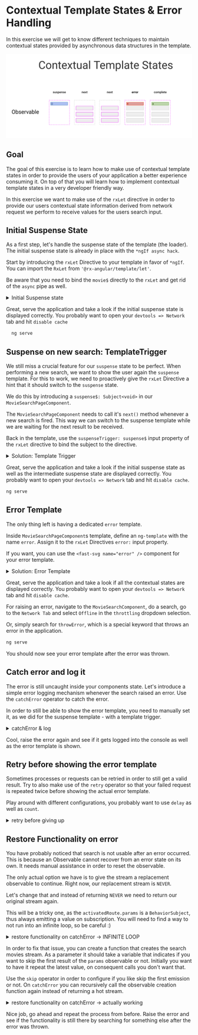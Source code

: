 # Contextual Template States & Error Handling

In this exercise we will get to know different techniques to maintain contextual states provided by asynchronous data
structures in the template.

![img.png](../images/contextual-template-states.png)

## Goal

The goal of this exercise is to learn how to make use of contextual template states in order to provide the users of your
application a better experience consuming it. On top of that you will learn how to implement contextual template states
in a very developer friendly way.

In this exercise we want to make use of the `rxLet` directive in order to provide our users contextual state information
derived from network request we perform to receive values for the users search input.

## Initial Suspense State

As a first step, let's handle the suspense state of the template (the loader).
The initial suspense state is already in place with the `*ngIf async hack`.

Start by introducing the `rxLet` Directive to your template in favor of `*ngIf`.   
You can import the `RxLet` from `'@rx-angular/template/let'`.

Be aware that you need to bind the `movie$` directly to the `rxLet` and get rid of the `async` pipe as well.

<details>
  <summary>Initial Suspense state</summary>

```html
<!--movie-search-page.component.html-->

<ng-container *rxLet="movies$; let movies; suspense: suspense">

  <!-- the template-->

</ng-container>

<ng-template #suspense>
  <div class="loader"></div>
</ng-template>


```

</details>

Great, serve the application and take a look if the initial suspense state is displayed correctly.
You probably want to open your `devtools => Network` tab and hit `disable cache`

```bash
  ng serve
```

## Suspense on new search: TemplateTrigger

We still miss a crucial feature for our `suspense` state to be perfect. When performing a new search, we want to show
the user again the `suspense` template.
For this to work, we need to proactively give the `rxLet` Directive a hint that it should switch to the `suspense`
state.

We do this by introducing a `suspense$: Subject<void>` in our `MovieSearchPageComponent`.

The `MovieSearchPageComponent` needs to call it's `next()` method whenever a new search is fired. This way we can switch to
the suspense template while we are waiting for the next result to be received.

Back in the template, use the `suspenseTrigger: suspense$` input property of the `rxLet` directive to bind the subject to
the directive.

<details>
  <summary>Solution: Template Trigger</summary>

```ts

readonly
suspense$ = new Subject<void>();

movies$ = this.activatedRoute.params.pipe(
  switchMap((params) => {
    // call the suspenseTrigger when getting new route params
    this.suspense$.next();
    return this.movieService.searchMovies(params.query);
  })
);

```

```html
<!--movie-search-page.component.html-->

<ng-container *rxLet="movies$; let movies; suspense: suspense; suspenseTrigger: suspense$">

</ng-container>
```

</details>

Great, serve the application and take a look if the initial suspense state as well as the intermediate suspense state are
displayed correctly. You probably want to open your `devtools => Network` tab and hit `disable cache`.

```bash
ng serve
```

## Error Template

The only thing left is having a dedicated `error` template.

Inside `MovieSearchPageComponent`s template, define an `ng-template` with the name `error`.
Assign it to the `rxLet` Directives `error:` input property.

If you want, you can use the `<fast-svg name="error" />` component for your error template.

<details>
  <summary>Solution: Error Template</summary>

```html
<!--movie-search-page.component.html-->

<ng-container *rxLet="movies$; let movies; error: error; suspense: suspense; suspenseTrigger: suspense$">

</ng-container>

<ng-template #error>
  <h2>An error occurred</h2>
  <div>
    <fast-svg name="error"/>
  </div>
</ng-template>
```

</details>

Great, serve the application and take a look if all the contextual states are
displayed correctly. You probably want to open your `devtools => Network` tab and hit `disable cache`.

For raising an error, navigate to the `MovieSearchComponent`, do a search, go to the `Network Tab` and select `Offline` in
the `throttling` dropdown selection.

Or, simply search for `throwError`, which is a special keyword that throws an error in the application.

```bash
ng serve
```

You should now see your error template after the error was thrown.

## Catch error and log it

The error is still uncaught inside your components state. Let's introduce a simple error logging mechanism whenever the
search raised an error. Use the `catchError` operator to catch the error.

In order to still be able to show the error template, you need to manually set it, as we did for the suspense template - with a template trigger.

<details>
  <summary>catchError & log</summary>

```ts

// movie-search-page.component.ts

readonly error$ = new Subject<void>();

movies$ = this.activatedRoute.params.pipe(
  switchMap((params) => {
    return this.movieService.searchMovies(params['query']);
  }),
  catchError(e => {
    this.error$.next();
    console.error('an error occurred when searching', e);
    return NEVER; // return NEVER, as we don't want to send data to the let directive
  })
);

```

Don't forget to bind the trigger in the template.

```html

<!-- movie-search-page.component.html -->

<ng-container *rxLet="movies$; let movies; suspense: loader; error: error; suspenseTrigger: suspense$; errorTrigger: error$">
</ng-container>


```

</details>

Cool, raise the error again and see if it gets logged into the console as well as the error template is shown.

## Retry before showing the error template

Sometimes processes or requests can be retried in order to still get a valid result.
Try to also make use of the `retry` operator so that your failed request is repeated twice before showing the actual error template.

Play around with different configurations, you probably want to use `delay` as well as `count`.

<details>
  <summary>retry before giving up</summary>

```ts

// movie-search-page.component.ts

import { retry } from 'rxjs';


movies$ = this.activatedRoute.params.pipe(
  switchMap((params) => {
    return this.movieService.searchMovies(params['query']);
  }),
  retry({ delay: 1000, count: 2 }),
  catchError(e => {
    this.error$.next();
    console.error('an error occurred when searching', e);
    return NEVER; // return NEVER, as we don't want to send data to the let directive
  })
);

```
</details>

## Restore Functionality on error

You have probably noticed that search is not usable after an error occurred. This is because an Observable cannot recover from
an error state on its own. It needs manual assistance in order to reset the observable.

The only actual option we have is to give the stream a replacement observable to continue. Right now, our replacement stream is `NEVER`.

Let's change that and instead of returning `NEVER` we need to return our original stream again.

This will be a tricky one, as the `activatedRoute.params` is a `BehaviorSubject`, thus always emitting a value on subscription.
You will need to find a way to not run into an infinite loop, so be careful :)

<details>
  <summary>restore functionality on catchError -> INFINITE LOOP</summary>

> Be careful, you end up in an infinite loop with this

```ts

// movie-search-page.component.ts

movies$ = this.activatedRoute.params.pipe(
  switchMap((params) => {
    this.supsense$.next();
    return this.movieService.searchMovies(params['query']);
  }),
  retry({ delay: 1000, count: 2 }),
  catchError(e => {
    this.error$.next();
    console.error('an error occurred when searching', e);
    return this.movies$; // we return the stream again to keep on listening to activatedRoute params and do the search
  })
);

```

</details>

In order to fix that issue, you can create a function that creates the search movies stream. As a parameter it should take
a variable that indicates if you want to skip the first result of the `params` observable or not.
Initially you want to have it repeat the latest value, on consequent calls you don't want that.

Use the `skip` operator in order to configure if you like skip the first emission or not. On `catchError` you can
recursively call the observable creation function again instead of returning a hot stream.

<details>
  <summary>restore functionality on catchError -> actually working</summary>

```ts

// movie-search-page.component.ts

private searchMovies = (hot = true) => {
  return this.activatedRoute.params.pipe(
    skip(hot ? 0 : 1),
    switchMap((params) => {
      this.suspense$.next();
      return this.movieService.searchMovies(params['query']).pipe(
        retry({ count: 2, delay: 1000 }),
        catchError(e => {
          this.error$.next();
          console.error('an error occurred when searching', e);
          return this.searchMovies(false);
        })
      );
    }),
  );
}

movies$ = this.searchMovies();

```

</details>

Nice job, go ahead and repeat the process from before. Raise the error and see if the functionality is still there by searching for something else
after the error was thrown.

